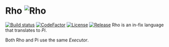 # Rho ![Rho](/Images/rho.jpg)
[![Build status](https://ci.appveyor.com/api/projects/status/github/cschladetsch/kai/Source/Library/Language/Rho/?svg=true)](https://ci.appveyor.com/project/cschladetsch/kai)
[![CodeFactor](https://www.codefactor.io/repository/github/cschladetsch/kai/badge)](https://www.codefactor.io/repository/github/cschladetsch/kai/Source/Library/Language/Rho/)
[![License](https://img.shields.io/github/license/cschladetsch/flow.svg?label=License&maxAge=86400)](./LICENSE.txt)
[![Release](https://img.shields.io/github/release/cschladetsch/flow.svg?label=Release&maxAge=60)](https://github.com/cschladetsch/kai/releases/latest)
Rho is an in-fix language that translates to _Pi_.

Both Rho and Pi use the same _Executor_.

